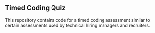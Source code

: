 ## Timed Coding Quiz

This repository contains code for a timed coding assessment similar to certain assessments used by technical hiring managers and recruiters.

